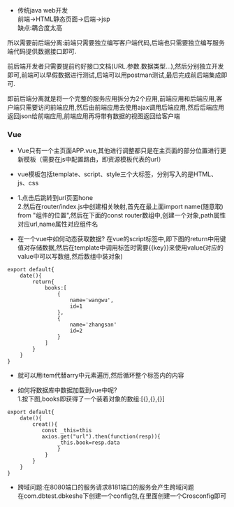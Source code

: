 * 传统java web开发  
 前端->HTML静态页面->后端->jsp  
缺点:耦合度太高  

所以需要前后端分离:前端只需要独立编写客户端代码,后端也只需要独立编写服务端代码提供数据接口即可.  

前后端开发者只需要提前约好接口文档(URL.参数.数据类型...),然后分别独立开发即可,前端可以早假数据进行测试,后端可以用postman测试,最后完成前后端集成即可.

即前后端分离就是将一个完整的服务应用拆分为2个应用,前端应用和后端应用,客户端只需要访问前端应用,然后由前端应用去使用ajax调用后端应用,然后后端应用返回json给前端应用,前端应用再将带有数据的视图返回给客户端



### Vue
* Vue只有一个主页面APP.vue,其他进行调整都只是在主页面的部分位置进行更新模板（需要在js中配置路由，即资源模板代表的url）
*  vue模板包括template、script、style三个大标签，分别写入的是HTML、js、css

* 1.点击后跳转到url页面<router-link to="url">hone<router-link>  
2.然后在router/index.js中创建相关映射,首先在最上面import name(随意取) from "组件的位置",然后在下面的const router数组中,创建一个对象,path属性对应url,name属性对应组件名

* 在一个vue中如何动态获取数据?  在vue的script标签中,即下图的return中用键值对存储数据,然后在template中调用标签时需要{{key}}来使用value(对应的value中可以写数组,然后数组中装对象)

```
export default{
    date(){
        return{
            books:[
                {
                    name='wangwu',
                    id=1    
                },
                {
                    name='zhangsan'
                    id=2
                }
            ]
        }
    }
}
```

* <tr v-for="item in arry"> </tr>就可以用item代替arry中元素遍历,然后循环整个标签内的内容
 
* 如何将数据库中数据加载到vue中呢?  
1.按下图,books即获得了一个装着对象的数组:[{},{},{}]



```
export default{
    date(){
        creat(){
           const _this=this 
           axios.get("url").then(function(resp)){
                _this.book=resp.data
                }
            }
        }
    }
}
```



* 跨域问题:在8080端口的服务请求8181端口的服务会产生跨域问题  
 在com.dbtest.dbkeshe下创建一个config包,在里面创建一个Crosconfig即可
